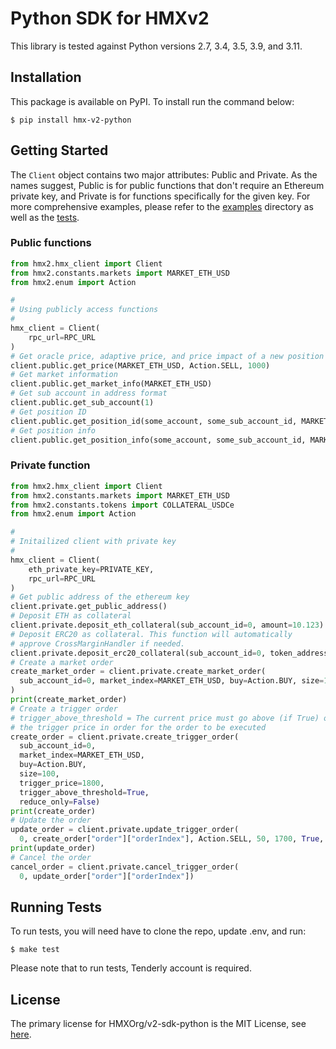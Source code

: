 # Python SDK for HMXv2

This library is tested against Python versions 2.7, 3.4, 3.5, 3.9, and 3.11.

## Installation

This package is available on PyPI. To install run the command below:

```
$ pip install hmx-v2-python
```

## Getting Started

The `Client` object contains two major attributes: Public and Private. As the names suggest, Public is for public functions that don't require an Ethereum private key, and Private is for functions specifically for the given key. For more comprehensive examples, please refer to the [examples](https://github.com/HMXOrg/v2-sdk-python/tree/main/examples) directory as well as the [tests](https://github.com/HMXOrg/v2-sdk-python/tree/main/tests).

### Public functions

```python
from hmx2.hmx_client import Client
from hmx2.constants.markets import MARKET_ETH_USD
from hmx2.enum import Action

#
# Using publicly access functions
#
hmx_client = Client(
    rpc_url=RPC_URL
)
# Get oracle price, adaptive price, and price impact of a new position
client.public.get_price(MARKET_ETH_USD, Action.SELL, 1000)
# Get market information
client.public.get_market_info(MARKET_ETH_USD)
# Get sub account in address format
client.public.get_sub_account(1)
# Get position ID
client.public.get_position_id(some_account, some_sub_account_id, MARKET_ETH_USD)
# Get position info
client.public.get_position_info(some_account, some_sub_account_id, MARKET_ETH_USD)
```

### Private function

```python
from hmx2.hmx_client import Client
from hmx2.constants.markets import MARKET_ETH_USD
from hmx2.constants.tokens import COLLATERAL_USDCe
from hmx2.enum import Action

#
# Initailized client with private key
#
hmx_client = Client(
    eth_private_key=PRIVATE_KEY,
    rpc_url=RPC_URL
)
# Get public address of the ethereum key
client.private.get_public_address()
# Deposit ETH as collateral
client.private.deposit_eth_collateral(sub_account_id=0, amount=10.123)
# Deposit ERC20 as collateral. This function will automatically
# approve CrossMarginHandler if needed.
client.private.deposit_erc20_collateral(sub_account_id=0, token_address=COLLATERAL_USDCe, amount=100.10)
# Create a market order
create_market_order = client.private.create_market_order(
  sub_account_id=0, market_index=MARKET_ETH_USD, buy=Action.BUY, size=100, reduce_only=False
)
print(create_market_order)
# Create a trigger order
# trigger_above_threshold = The current price must go above (if True) or below (if False)
# the trigger price in order for the order to be executed
create_order = client.private.create_trigger_order(
  sub_account_id=0,
  market_index=MARKET_ETH_USD,
  buy=Action.BUY,
  size=100,
  trigger_price=1800,
  trigger_above_threshold=True,
  reduce_only=False)
print(create_order)
# Update the order
update_order = client.private.update_trigger_order(
  0, create_order["order"]["orderIndex"], Action.SELL, 50, 1700, True, False)
print(update_order)
# Cancel the order
cancel_order = client.private.cancel_trigger_order(
  0, update_order["order"]["orderIndex"])
```

## Running Tests

To run tests, you will need have to clone the repo, update .env, and run:

```
$ make test
```

Please note that to run tests, Tenderly account is required.

## License

The primary license for HMXOrg/v2-sdk-python is the MIT License, see [here](https://github.com/HMXOrg/v2-sdk-python/blob/main/LICENSE).
